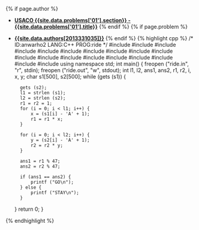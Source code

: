 <a name="2013331035.01"></a>

{% if page.author %}
- **[USACO {{site.data.problems['01'].section}} - {{site.data.problems['01'].title}}]({{site.baseurl}}/problem/01)**
{% endif %}
{% if page.problem %}
- **[{{site.data.authors[2013331035]}}]({{site.baseurl}}/author/2013331035)**
{% endif %}
{% highlight cpp %}
/*
ID:anwarho2
LANG:C++
PROG:ride
*/
#include <cstdio>
#include <sstream>
#include <cstdlib>
#include <cctype>
#include <cmath>
#include <algorithm>
#include <set>
#include <queue>
#include <stack>
#include <list>
#include <iostream>
#include <fstream>
#include <numeric>
#include <string>
#include <vector>
#include <cstring>
#include <map>
#include <iterator>
#include <climits>
using namespace std;
int main() {
    freopen ("ride.in", "r", stdin);
    freopen ("ride.out", "w", stdout);
    int l1, l2, ans1, ans2, r1, r2, i, x, y;
    char s1[500], s2[500];
    while (gets (s1)) {

        gets (s2);
        l1 = strlen (s1);
        l2 = strlen (s2);
        r1 = r2 = 1;
        for (i = 0; i < l1; i++) {
            x = (s1[i] - 'A' + 1);
            r1 = r1 * x;
        }

        for (i = 0; i < l2; i++) {
            y = (s2[i] - 'A' + 1);
            r2 = r2 * y;
        }

        ans1 = r1 % 47;
        ans2 = r2 % 47;

        if (ans1 == ans2) {
            printf ("GO\n");
        } else {
            printf ("STAY\n");
        }
    }
    return 0;
}


{% endhighlight %}